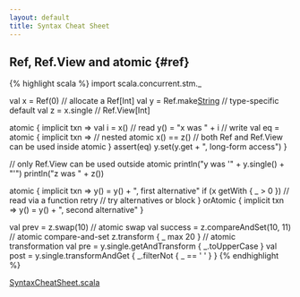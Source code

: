 ```yaml
---
layout: default
title: Syntax Cheat Sheet
---
```


Ref, Ref.View and atomic {#ref}
------------------------

{% highlight scala %}
import scala.concurrent.stm._

val x = Ref(0) // allocate a Ref[Int]
val y = Ref.make[String]() // type-specific default
val z = x.single // Ref.View[Int]

atomic { implicit txn =>
  val i = x() // read
  y() = "x was " + i // write
  val eq = atomic { implicit txn => // nested atomic
    x() == z() // both Ref and Ref.View can be used inside atomic
  }
  assert(eq)
  y.set(y.get + ", long-form access")
}

// only Ref.View can be used outside atomic
println("y was '" + y.single() + "'")
println("z was " + z())

atomic { implicit txn =>
  y() = y() + ", first alternative"
  if (x getWith { _ > 0 }) // read via a function
    retry // try alternatives or block 
} orAtomic { implicit txn =>
  y() = y() + ", second alternative"
}

val prev = z.swap(10) // atomic swap
val success = z.compareAndSet(10, 11) // atomic compare-and-set
z.transform { _ max 20 } // atomic transformation
val pre = y.single.getAndTransform { _.toUpperCase }
val post = y.single.transformAndGet { _.filterNot { _ == ' ' } }
{% endhighlight %}

[SyntaxCheatSheet.scala](https://github.com/nbronson/scala-stm/blob/master/src/test/scala/scala/concurrent/stm/examples/SyntaxCheatSheet.scala)
